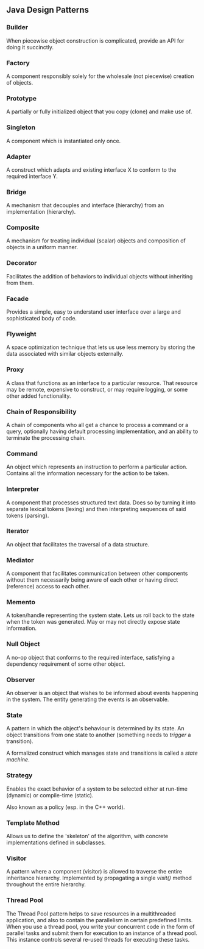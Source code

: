 ## Java Design Patterns

### Builder

When piecewise object construction is complicated, provide an API for doing it succinctly.

### Factory

A component responsibly solely for the wholesale (not piecewise) creation of objects.

### Prototype

A partially or fully initialized object that you copy (clone) and make use of.

### Singleton

A component which is instantiated only once.

### Adapter

A construct which adapts and existing interface X to conform to the required interface Y.

### Bridge

A mechanism that decouples and interface (hierarchy) from an implementation (hierarchy).

### Composite

A mechanism for treating individual (scalar) objects and composition of objects in a uniform manner.

### Decorator

Facilitates the addition of behaviors to individual objects without inheriting from them.

### Facade

Provides a simple, easy to understand user interface over a large and sophisticated body of code.

### Flyweight

A space optimization technique that lets us use less memory by storing the data associated with similar objects externally.

### Proxy

A class that functions as an interface to a particular resource. That resource may be remote, expensive to construct, or may require logging, or some other added functionality.

### Chain of Responsibility

A chain of components who all get a chance to process a command or a query, optionally having default processing implementation, and an ability to terminate the processing chain.

### Command

An object which represents an instruction to perform a particular action. Contains all the information necessary for the action to be taken.

### Interpreter

A component that processes structured text data. Does so by turning it into separate lexical tokens (lexing) and then interpreting sequences of said tokens (parsing).

### Iterator

An object that facilitates the traversal of a data structure.

### Mediator

A component that facilitates communication between other components without them necessarily being aware of each other or having direct (reference) access to each other.

### Memento

A token/handle representing the system state. Lets us roll back to the state when the token was generated. May or may not directly expose state information.

### Null Object

A no-op object that conforms to the required interface, satisfying a dependency requirement of some other object.

### Observer

An observer is an object that wishes to be informed about events happening in the system. The entity generating the events is an observable.

### State

A pattern in which the object's behaviour is determined by its state. An object transitions from one state to another (something needs to _trigger_ a transition).

A formalized construct which manages state and transitions is called a _state machine_.

### Strategy

Enables the exact behavior of a system to be selected either at run-time (dynamic) or compile-time (static).

Also known as a policy (esp. in the C++ world).

### Template Method

Allows us to define the 'skeleton' of the algorithm, with concrete implementations defined in subclasses.

### Visitor

A pattern where a component (visitor) is allowed to traverse the entire inheritance hierarchy. Implemented by propagating a single _visit()_ method throughout the entire hierarchy.

### Thread Pool

The Thread Pool pattern helps to save resources in a multithreaded application, and also to contain the parallelism in certain predefined limits. When you use a thread pool, you
write your concurrent code in the form of parallel tasks and submit them for execution to an instance of a thread pool. This instance controls several re-used threads for executing
these tasks.